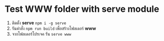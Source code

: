 # Test WWW folder with serve module

1. ติดตั้ง **serve** `npm i -g serve`
2. รันคำสั่ง `npm run build` เพื่อสร้างโฟลเดอร์ **www**
3. จากโฟลเดอร์โปรเจค รัน `serve www`